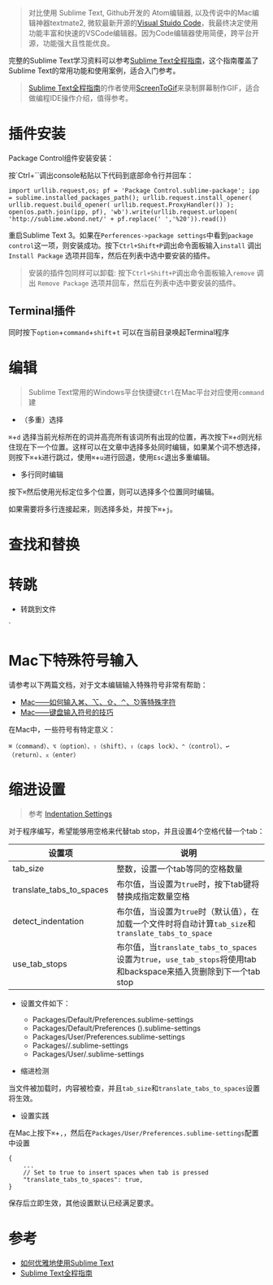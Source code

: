 > 对比使用 Sublime Text, Github开发的 Atom编辑器, 以及传说中的Mac编辑神器textmate2, 微软最新开源的[Visual Stuido Code](vscode)，我最终决定使用功能丰富和快速的VSCode编辑器。因为Code编辑器使用简便，跨平台开源，功能强大且性能优良。

完整的Sublime Text学习资料可以参考[Sublime Text全程指南](http://www.kancloud.cn/digest/sublime-text-complete-guide)，这个指南覆盖了Sublime Text的常用功能和使用案例，适合入门参考。

> [Sublime Text全程指南](http://www.kancloud.cn/digest/sublime-text-complete-guide)的作者使用[ScreenToGif](http://screentogif.codeplex.com)来录制屏幕制作GIF，适合做编程IDE操作介绍，值得参考。

# 插件安装

Package Control组件安装安装：

按`Ctrl+``调出console粘贴以下代码到底部命令行并回车：

```
import urllib.request,os; pf = 'Package Control.sublime-package'; ipp = sublime.installed_packages_path(); urllib.request.install_opener( urllib.request.build_opener( urllib.request.ProxyHandler()) ); open(os.path.join(ipp, pf), 'wb').write(urllib.request.urlopen( 'http://sublime.wbond.net/' + pf.replace(' ','%20')).read())
```

重启Sublime Text 3。如果在`Perferences->package settings`中看到`package control`这一项，则安装成功。按下`Ctrl+Shift+P`调出命令面板输入`install` 调出 `Install Package` 选项并回车，然后在列表中选中要安装的插件。

> 安装的插件包同样可以卸载: 按下`Ctrl+Shift+P`调出命令面板输入`remove` 调出 `Remove Package` 选项并回车，然后在列表中选中要安装的插件。

## Terminal插件

同时按下`option`+`command`+`shift`+`t` 可以在当前目录唤起Terminal程序

# 编辑

> Sublime Text常用的Windows平台快捷键`Ctrl`在Mac平台对应使用`command`建

* （多重）选择

`⌘`+`d` 选择当前光标所在的词并高亮所有该词所有出现的位置，再次按下`⌘`+`d`则光标住现在下一个位置。这样可以在文章中选择多处同时编辑，如果某个词不想选择，则按下`⌘`+`k`进行跳过，使用`⌘`+`u`进行回退，使用`Esc`退出多重编辑。

* 多行同时编辑

按下`⌘`然后使用光标定位多个位置，则可以选择多个位置同时编辑。

如果需要将多行连接起来，则选择多处，并按下`⌘`+`j`。

# 查找和替换

# 转跳

* 转跳到文件

`

# Mac下特殊符号输入

请参考以下两篇文档，对于文本编辑输入特殊符号非常有帮助：

* [Mac——如何输入⌘、⌥、⇧、⌃、⎋等特殊字符](http://newping.cn/447)
* [Mac——键盘输入符号的技巧](http://newping.cn/414)

在Mac中，一些符号有特定意义：

```
⌘（command）、⌥（option）、⇧（shift）、⇪（caps lock）、⌃（control）、↩（return）、⌅（enter）
```

# 缩进设置

> 参考 [Indentation Settings](https://www.sublimetext.com/docs/3/indentation.html)

对于程序编写，希望能够用空格来代替tab stop，并且设置4个空格代替一个tab：

| 设置项 | 说明 |
| ---- | ---- |
| tab_size | 整数，设置一个tab等同的空格数量 |
| translate_tabs_to_spaces | 布尔值，当设置为`true`时，按下tab键将替换成指定数量空格 |
| detect_indentation | 布尔值，当设置为`true`时（默认值），在加载一个文件时将自动计算`tab_size`和`translate_tabs_to_space` |
| use_tab_stops | 布尔值，当`translate_tabs_to_spaces`设置为`true`，`use_tab_stops`将使用tab和backspace来插入货删除到下一个tab stop |

* 设置文件如下：
    * Packages/Default/Preferences.sublime-settings
    * Packages/Default/Preferences (<platform>).sublime-settings
    * Packages/User/Preferences.sublime-settings
    * Packages/<syntax>/<syntax>.sublime-settings
    * Packages/User/<syntax>.sublime-settings

* 缩进检测

当文件被加载时，内容被检查，并且`tab_size`和`translate_tabs_to_spaces`设置将生效。

* 设置实践

在Mac上按下`⌘`+`,`，然后在`Packages/User/Preferences.sublime-settings`配置中设置

```
{
    ...
    // Set to true to insert spaces when tab is pressed
    "translate_tabs_to_spaces": true,
}
```

保存后立即生效，其他设置默认已经满足要求。

# 参考

* [如何优雅地使用Sublime Text](http://www.cnblogs.com/jadeboy/p/5049340.html)
* [Sublime Text全程指南](http://www.kancloud.cn/digest/sublime-text-complete-guide)